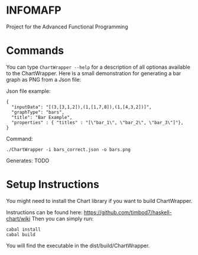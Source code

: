 # INFOMAFP
Project for the Advanced Functional Programming

# Commands
You can type ```ChartWrapper --help``` for a description of all optionas available to the ChartWrapper.
Here is a small demonstration for generating a bar graph as PNG from a Json file:

Json file example:
```
{
  "inputData": "[(3,[3,1,2]),(1,[1,7,8]),(1,[4,3,2])]",
  "graphType": "bars",
  "title": "Bar Example",
  "properties" : { "titles" : "[\"bar_1\", \"bar_2\", \"bar_3\"]"},
}
```
Command:
```
./ChartWrapper -i bars_correct.json -o bars.png
```

Generates:
TODO

# Setup Instructions
You might need to install the Chart library if you want to build ChartWrapper.

Instructions can be found here: https://github.com/timbod7/haskell-chart/wiki
Then you can simply run:
``` 
cabal install
cabal build
```

You will find the executable in the dist/build/ChartWrapper.
